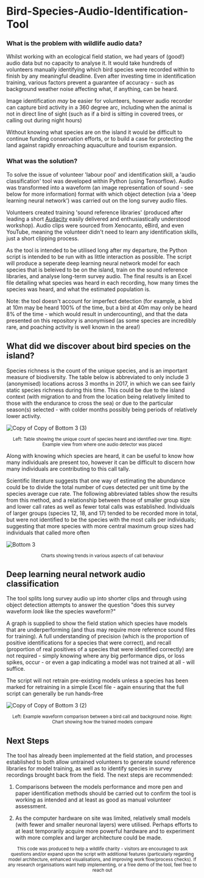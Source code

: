 # Bird-Species-Audio-Identification-Tool


### What is the problem with wildlife audio data?

Whilst working with an ecological field station, we had years of (good!) audio data but no capacity to analyse it. It would take hundreds of volunteers manually identifying which bird species were recorded within to finish by any meaningful deadline. Even after investing time in identification training, various factors prevent a guarantee of accuracy - such as background weather noise affecting what, if anything, can be heard.

Image identification _may_ be easier for volunteers, however audio recorder can capture bird activity in a 360 degree arc, including when the animal is not in direct line of sight (such as if a bird is sitting in covered trees, or calling out during night hours) 

Without knowing what species are on the island it would be difficult to continue funding conservation efforts, or to build a case for protecting the land against rapidly enroaching aquaculture and tourism expansion.

### What was the solution?

To solve the issue of volunteer 'labour pool' and identification skill, a 'audio classification' tool was developed within Python (using Tensorflow). Audio was transformed into a waveform (an image representation of sound - see below for more information) format with which object detection (via a 'deep learning neural network') was carried out on the long survey audio files. 

Volunteers created training 'sound reference libraries' (produced after leading a short [Audacity](https://www.audacityteam.org/) easily delivered and enthusiastically understood workshop). Audio clips were sourced from Xenocanto, eBird, and even YouTube, meaning the volunteer didn't need to learn any identification skills, just a short clipping process.

As the tool is intended to be utilised long after my departure, the Python script is intended to be run with as little interaction as possible. The script will produce a seperate deep learning neural network model for each species that is beleived to be on the island, train on the sound reference libraries, and analyse long-term survey audio. The final results is an Excel file detailing what species was heard in each recording, how many times the species was heard, and what the estimated population is.

Note: the tool doesn't account for imperfect detection (for example, a bird at 10m may be heard 100% of the time, but a bird at 40m may only be heard 8% of the time - which would result in undercounting), and that the data presented on this repository is anonymised (as some species are incredibly rare, and poaching activity is well known in the area!)

## What did we discover about bird species on the island?

Species richness is the count of the unique species, and is an important measure of biodiversity. The table below is abbreviated to only include 3 (anonymised) locations across 3 months in 2017, in which we can see fairly static species richness during this time. This could be due to the island context (with migration to and from the location being relatively limited to those with the endurance to cross the sea) or due to the particular season(s) selected - with colder months possibly being periods of relatively lower activity.

![Copy of Copy of Bottom 3 (3)](https://user-images.githubusercontent.com/122735369/215264531-1eb4be82-d189-430c-9fc9-6dd15f8962fa.png)

<p align="center"><sup>Left: Table showing the unique count of species heard and identified over time. Right: Example view from where one audio detector was placed</sup></p>

Along with knowing which species are heard, it can be useful to know how many individuals are present too, however it can be difficult to discern how many individuals are contributing to this call tally.

Scientific literature suggests that one way of estimating the abundance could be to divide the total number of cues detected per unit time by the species average cue rate. The following abbreviated tables show the results from this method, and a relationship between those of smaller group size and lower call rates as well as fewer total calls was established. Individuals of larger groups (species 12, 18, and 17) tended to be recorded more in total, but were not identified to be the species with the most calls per individuals; suggesting that more species with more central maximum group sizes had individuals that called more often

![Bottom 3](https://user-images.githubusercontent.com/122735369/215263543-9525ba62-15c4-4f82-a8e2-3bbc7b28d916.png)

<p align="center"><sup>Charts showing trends in various aspects of call behaviour</sup></p>

## Deep learning neural network audio classification

The tool splits long survey audio up into shorter clips and through using object detection attempts to answer the question "does this survey waveform _look_ like the species waveform?"

A graph is supplied to show the field station which species have models that are underperforming (and thus may require more reference sound files for training). A full understanding of precision (which is the proportion of positive identifications for a species that were correct), and recall (proportion of real positives of a species that were identified correctly) are not required - simply knowing where any big performance dips, or loss spikes, occur - or even a gap indicating a model was not trained at all - will suffice.

The script will not retrain pre-existing models unless a species has been marked for retraining in a simple Excel file - again ensuring that the full script can generally be run hands-free

![Copy of Copy of Bottom 3 (2)](https://user-images.githubusercontent.com/122735369/215263692-78bd5a51-9120-4ff6-b6d3-6f26c6bbf132.png)
<p align="center"><sup>Left: Example waveform comparison between a bird call and background noise. Right: Chart showing how the trained models compare</sup></p>

## Next Steps

The tool has already been implemented at the field station, and processes established to both allow untrained volunteers to generate sound reference libraries for model training, as well as to identify species in survey recordings brought back from the field. The next steps are recommended:

1. Comparisons between the models performance and more pen and paper identification methods should be carried out to confirm the tool is working as intended and at least as good as manual volunteer assessment.

2. As the computer hardware on site was limited, relatively small models (with fewer and smaller neuronal layers) were utilised. Perhaps efforts to at least temporarily acquire more powerful hardware and to experiment with more complex and larger architecture could be made. 

<p align="center"><sup> This code was produced to help a wildlife charity - visitors are encouraged to ask questions and/or expand upon the script with additional features (particularly regarding model architecture, enhanced visualisations, and improving work flow/process checks). If any research organisations want help implementing, or a free demo of the tool, feel free to reach out</sup></p>
